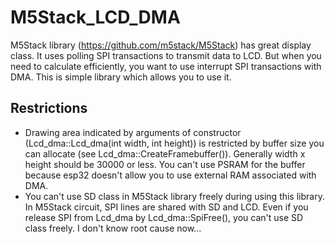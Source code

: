# M5Stack_LCD_DMA
M5Stack library (https://github.com/m5stack/M5Stack) has great display class.
It uses polling SPI transactions to transmit data to LCD.
But when you need to calculate efficiently, you want to use interrupt SPI transactions with DMA.
This is simple library which allows you to use it.

## Restrictions
- Drawing area indicated by arguments of constructor (Lcd_dma::Lcd_dma(int width, int height)) is restricted by buffer size you can allocate (see Lcd_dma::CreateFramebuffer()). Generally width x height should be 30000 or less. You can't use PSRAM for the buffer because esp32 doesn't allow you to use external RAM associated with DMA.
- You can't use SD class in M5Stack library freely during using this library. In M5Stack circuit, SPI lines are shared with SD and LCD. Even if you release SPI from Lcd_dma by Lcd_dma::SpiFree(), you can't use SD class freely. I don't know root cause now...